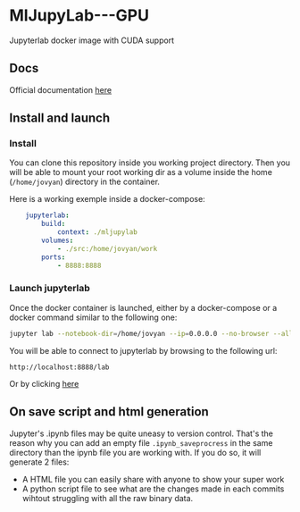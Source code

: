 # MlJupyLab---GPU
Jupyterlab docker image with CUDA support

## Docs

Official documentation [here](https://jupyterlab.readthedocs.io/en/stable/)

## Install and launch

### Install

You can clone this repository inside you working project directory. Then you will be able to mount your root working dir as a volume inside the home (`/home/jovyan`) directory in the container.

Here is a working exemple inside a docker-compose:
```yaml
    jupyterlab:
        build:
            context: ./mljupylab
        volumes: 
            - ./src:/home/jovyan/work
        ports: 
            - 8888:8888
```

### Launch jupyterlab

Once the docker container is launched, either by a docker-compose or a docker command similar to the following one: 
```sh
jupyter lab --notebook-dir=/home/jovyan --ip=0.0.0.0 --no-browser --allow-root --port=8888 --NotebookApp.token='' --NotebookApp.password='' --NotebookApp.allow_origin='*' --NotebookApp.base_url=${NB_PREFIX}
```
You will be able to connect to jupyterlab by browsing to the following url:
```
http://localhost:8888/lab
```
Or by clicking [here](http://localhost:8888/lab)

## On save script and html generation

Jupyter's .ipynb files may be quite uneasy to version control. That's the reason why you can add an empty file `.ipynb_saveprocress` in the same directory than the ipynb file you are working with. If you do so, it will generate 2 files:
- A HTML file you can easily share with anyone to show your super work
- A python script file to see what are the changes made in each commits wihtout struggling with all the raw binary data.
